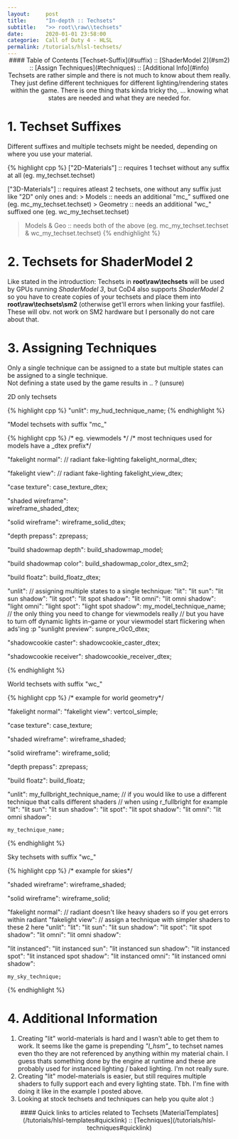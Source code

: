 ```yaml
---
layout:     post
title:      "In-depth :: Techsets"
subtitle:   ">> root\\raw\\techsets"
date:       2020-01-01 23:58:00
categorie:  Call of Duty 4 - HLSL
permalink: /tutorials/hlsl-techsets/
---
```

<!-- tag for quick links so we do not show the nav -->
<a name="quicklink"></a>

<div align="center" style="margin-top: -1rem" markdown="1">
#### Table of Contents
[Techset-Suffix](#suffix) :: [ShaderModel 2](#sm2) :: [Assign Techniques](#techniques) :: [Additional Info](#info)
<div class="padding-2l"></div></div> 

<div align="center" markdown="1">
Techsets are rather simple and there is not much to know about them really. They just define different techniques for different lighting/rendering states within the game.
There is one thing thats kinda tricky tho, ... knowing what states are needed and what they are needed for.



<!-- tag for quick links -->
<a name="suffix"></a>
<div class="seperator-75p"></div></div>
<div class="padding-1l"></div>

# 1. Techset Suffixes

Different suffixes and multiple techsets might be needed, depending on where you use your material.  

{% highlight cpp %}
["2D-Materials"] :: requires 1 techset without any suffix at all
                    (eg. my_techset.techset)

["3D-Materials"] :: requires atleast 2 techsets, one without any suffix just like "2D" only ones and:
        > Models :: needs an additional "mc_" suffixed one (eg. mc_my_techset.techset)
      > Geometry :: needs an additional "wc_" suffixed one (eg. wc_my_techset.techset)
  > Models & Geo :: needs both of the above (eg. mc_my_techset.techset & wc_my_techset.techset)
{% endhighlight %}



<!-- tag for quick links -->
<a name="sm2"></a>
<div class="padding-1l"></div>
<div align="center"><div class="seperator-75p"></div></div>
<div class="padding-1l"></div>

# 2. Techsets for ShaderModel 2

Like stated in the introduction: Techsets in __root\raw\techsets__ will be used by GPUs running _ShaderModel 3_, but CoD4 also supports _ShaderModel 2_ 
so you have to create copies of your techsets and place them into __​root\raw\techsets\sm2__ (otherwise get'll errors when linking your fastfile).  
These will obv. not work on SM2 hardware but I personally do not care about that.




<!-- tag for quick links -->
<a name="techniques"></a>
<div class="padding-1l"></div>
<div align="center"><div class="seperator-75p"></div></div>
<div class="padding-1l"></div>

# 3. Assigning Techniques

Only a single technique can be assigned to a state but multiple states can be assigned to a single technique.  
Not defining a state used by the game results in .. ? (unsure)

<div class="padding-1l" style="margin-bottom: 0.5rem"></div>
<div class="highlight-header"><p>2D only techsets</p></div>
{% highlight cpp %}
"unlit":
    my_hud_technique_name;
{% endhighlight %}

<div class="padding-1l" style="margin-bottom: 0.5rem"></div>
<div class="highlight-header"><p>"Model techsets with suffix "mc_"</p></div>
{% highlight cpp %}
/* eg. viewmodels */
/* most techniques used for models have a _dtex prefix*/

"fakelight normal":             // radiant fake-lighting
    fakelight_normal_dtex;

"fakelight view":               // radiant fake-lighting
    fakelight_view_dtex;

"case texture":
    case_texture_dtex;

"shaded wireframe":             
    wireframe_shaded_dtex;

"solid wireframe":
    wireframe_solid_dtex;

"depth prepass":
    zprepass;

"build shadowmap depth":
    build_shadowmap_model;

"build shadowmap color":
    build_shadowmap_color_dtex_sm2;

"build floatz":
    build_floatz_dtex;

"unlit":                    // assigning multiple states to a single technique:
"lit":
"lit sun":
"lit sun shadow":
"lit spot":
"lit spot shadow":
"lit omni":
"lit omni shadow":
"light omni":
"light spot":
"light spot shadow":
    my_model_technique_name;    // the only thing you need to change for viewmodels really
                                // but you have to turn off dynamic lights in-game or your viewmodel start flickering when ads'ing :p
"sunlight preview":
    sunpre_r0c0_dtex;

"shadowcookie caster":
    shadowcookie_caster_dtex;

"shadowcookie receiver":
    shadowcookie_receiver_dtex;

{% endhighlight %}

<div class="padding-1l" style="margin-bottom: 0.5rem"></div>
<div class="highlight-header"><p>World techsets with suffix "wc_"</p></div>
{% highlight cpp %}
/* example for world geometry*/

"fakelight normal":
"fakelight view":
    vertcol_simple;

"case texture":
    case_texture;

"shaded wireframe":
    wireframe_shaded;

"solid wireframe":
    wireframe_solid;

"depth prepass":
    zprepass;

"build floatz":
    build_floatz;

"unlit":
    my_fullbright_technique_name;   // if you would like to use a different technique that calls different shaders
                                    // when using r_fullbright for example
"lit":
"lit sun":
"lit sun shadow":
"lit spot":
"lit spot shadow":
"lit omni":
"lit omni shadow":
    
    my_technique_name;
{% endhighlight %}

<div class="padding-1l" style="margin-bottom: 0.5rem"></div>
<div class="highlight-header"><p>Sky techsets with suffix "wc_"</p></div>
{% highlight cpp %}
/* example for skies*/

"shaded wireframe":
    wireframe_shaded;

"solid wireframe":
    wireframe_solid;

"fakelight normal":         // radiant doesn't like heavy shaders so if you get errors within radiant
"fakelight view":           // assign a technique with simpler shaders to these 2 here
"unlit":
"lit":
"lit sun":
"lit sun shadow":
"lit spot":
"lit spot shadow":
"lit omni":
"lit omni shadow":

"lit instanced":
"lit instanced sun":
"lit instanced sun shadow":
"lit instanced spot":
"lit instanced spot shadow":
"lit instanced omni":
"lit instanced omni shadow":
    
    my_sky_technique;
{% endhighlight %}


<!-- tag for quick links -->
<a name="info"></a>
<div class="padding-1l"></div>
<div align="center"><div class="seperator-75p"></div></div>
<div class="padding-1l"></div>

# 4. Additional Information

1. Creating "lit" world-materials is hard and I wasn't able to get them to work. It seems like the game is prepending __"l_hsm_"__ to techset names even tho they are not referenced by anything within my material chain. I guess thats something done by the engine at runtime and these are probably used for instanced lighting / baked lighting. I'm not really sure.
2. Creating "lit" model-materials is easier, but still requires multiple shaders to fully support each and every lighting state. Tbh. I'm fine with doing it like in the example I posted above.
3. Looking at stock techsets and techniques can help you quite alot :)

<div class="padding-1l"></div>
<div align="center"><div class="seperator-75p"></div></div>
<div class="padding-1l"></div>

<div align="center" markdown="1">
#### Quick links to articles related to Techsets
[MaterialTemplates](/tutorials/hlsl-templates#quicklink) :: [Techniques](/tutorials/hlsl-techniques#quicklink)
</div> 

